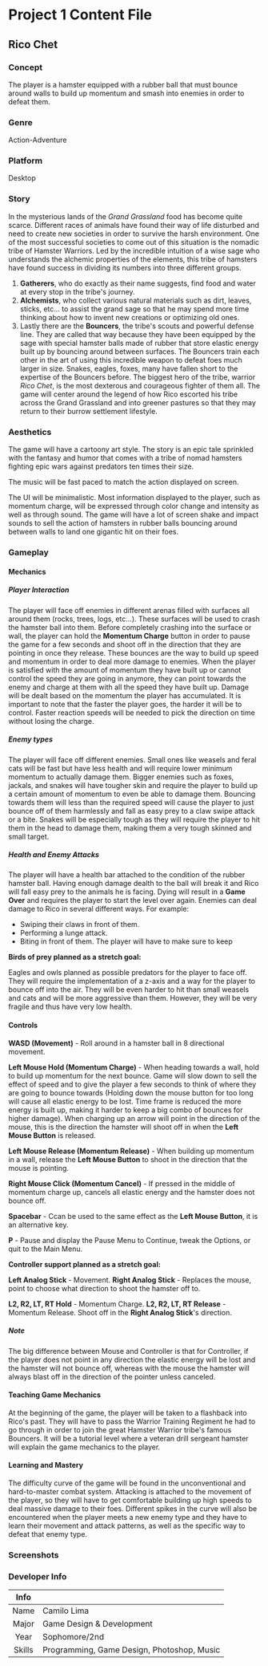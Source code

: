 # Project 1 Content File

## Rico Chet

### Concept

The player is a hamster equipped with a rubber ball that must bounce around
walls to build up momentum and smash into enemies in order to defeat them.

### Genre

Action-Adventure

### Platform

Desktop

### Story

In the mysterious lands of the *Grand Grassland* food has become quite scarce.
Different races of animals have found their way of life disturbed and need to
create new societies in order to survive the harsh environment. One of the most
successful societies to come out of this situation is the nomadic tribe of Hamster
Warriors. Led by the incredible intuition of a wise sage who understands the 
alchemic properties of the elements, this tribe of hamsters have found success in
dividing its numbers into three different groups.
1. **Gatherers**, who do exactly as their name suggests, find food and water at every
stop in the tribe's journey.
2. **Alchemists**, who collect various natural materials such as dirt,
leaves, sticks, etc... to assist the grand sage so that he may spend more time
thinking about how to invent new creations or optimizing old ones.
3. Lastly there are the **Bouncers**, the tribe's scouts and powerful defense line. They are called that way
because they have been equipped by the sage with special hamster balls made of rubber
that store elastic energy built up by bouncing around between surfaces. The Bouncers
train each other in the art of using this incredible weapon to defeat foes much larger
in size. Snakes, eagles, foxes, many have fallen short to the expertise of the Bouncers
before. The biggest hero of the tribe, warrior *Rico Chet*, is the most dexterous and
courageous fighter of them all. The game will center around the legend of how Rico
escorted his tribe across the Grand Grassland and into greener pastures so that they may
return to their burrow settlement lifestyle. 

### Aesthetics

The game will have a cartoony art style. The story is an epic tale sprinkled with the
fantasy and humor that comes with a tribe of nomad hamsters fighting epic wars against
predators ten times their size.

The music will be fast paced to match the action displayed on screen.

The UI will be minimalistic. Most information displayed to the player, such as momentum
charge, will be expressed through color change and intensity as well as through sound.
The game will have a lot of screen shake and impact sounds to sell the action of hamsters
in rubber balls bouncing around between walls to land one gigantic hit on their foes.

### Gameplay

#### Mechanics

##### Player Interaction
The player will face off enemies in different arenas filled with surfaces all around them (rocks, trees, logs, etc...). These surfaces will be used to crash the hamster ball into them. Before completely crashing into the surface or wall, the player can hold the **Momentum Charge** button in order to pause the game for a few seconds and shoot off in the direction that they are pointing in once they release. These bounces are the way to build up speed and momentum in order to deal more damage to enemies. When the player is satisfied with the amount of momentum they have built up or cannot control the speed they are going in anymore, they can point towards the enemy and charge at them with all the speed they have built up. Damage will be dealt based on the momentum the player has accumulated. It is important to note that the faster the player goes, the harder it will be to control. Faster reaction speeds will be needed to pick the direction on time without losing the charge.

##### Enemy types
The player will face off different enemies. Small ones like weasels and feral cats will be fast but have less health and will require lower minimum momentum to actually damage them. Bigger enemies such as foxes, jackals, and snakes will have tougher skin and require the player to build up a certain amount of momentum to even be able to damage them. Bouncing towards them will less than the required speed will cause the player to just bounce off of them harmlessly and fall as easy prey to a claw swipe attack or a bite. Snakes will be especially tough as they will require the player to hit them in the head to damage them, making them a very tough skinned and small target.

##### Health and Enemy Attacks
The player will have a health bar attached to the condition of the rubber hamster ball. Having enough damage dealth to the ball will break it and Rico will fall easy prey to the animals he is facing. Dying will result in a **Game Over** and requires the player to start the level over again. Enemies can deal damage to Rico in several different ways. For example:
- Swiping their claws in front of them. 
- Performing a lunge attack.
- Biting in front of them. The player will have to make sure to keep 

**Birds of prey planned as a stretch goal:**

Eagles and owls planned as possible predators for the player to face off. They will require the implementation of a z-axis and a way for the player to bounce off into the air. They will be even harder to hit than small weasels and cats and will be more aggressive than them. However, they will be very fragile and thus have very low health.

#### Controls

**WASD (Movement)** - Roll around in a hamster ball in 8 directional movement.

**Left Mouse Hold (Momentum Charge)** - When heading towards a wall, hold to build up momentum for the next bounce. Game will slow down to sell the effect of speed and to give the player a few seconds to think of where they are going to bounce towards (Holding down the mouse button for too long will cause all elastic energy to be lost. Time frame is reduced the more energy is built up, making it harder to keep a big combo of bounces for higher damage). When charging up an arrow will point in the direction of the mouse, this is the direction the hamster will shoot off in when the **Left Mouse Button** is released.

**Left Mouse Release (Momentum Release)** - When building up momentum in a wall, release the **Left Mouse Button** to shoot in the direction that the mouse is pointing.

**Right Mouse Click (Momentum Cancel)** - If pressed in the middle of momentum charge up, cancels all elastic energy and the hamster does not bounce off.

**Spacebar** - Ccan be used to the same effect as the **Left Mouse Button**, it is an alternative key.

**P** - Pause and display the Pause Menu to Continue, tweak the Options, or quit to the Main Menu.

**Controller support planned as a stretch goal:**

**Left Analog Stick** - Movement.
**Right Analog Stick** - Replaces the mouse, point to choose what direction to shoot the hamster off to.

**L2, R2, LT, RT Hold** - Momentum Charge.
**L2, R2, LT, RT Release** - Momentum Release. Shoot off in the **Right Analog Stick**'s direction.

##### Note
The big difference between Mouse and Controller is that for Controller, if the player does not point in any direction the elastic energy will be lost and the hamster will not bounce off, whereas with the mouse the hamster will always blast off in the direction of the pointer unless canceled.

#### Teaching Game Mechanics

At the beginning of the game, the player will be taken to a flashback into Rico's past. They will have to pass the Warrior Training Regiment he had to go through in order to join the great Hamster Warrior tribe's famous Bouncers. It will be a tutorial level where a veteran drill sergeant hamster will explain the game mechanics to the player.

#### Learning and Mastery

The difficulty curve of the game will be found in the unconventional and hard-to-master combat system. Attacking is attached to the movement of the player, so they will have to get comfortable building up high speeds to deal massive damage to their foes. Different spikes in the curve will also be encountered when the player meets a new enemy type and they have to learn their movement and attack patterns, as well as the specific way to defeat that enemy type.

### Screenshots

### Developer Info
| Info   |                                            |
| :----: | -----------------------------------------  |
| Name   | Camilo Lima                                |
| Major  | Game Design & Development                  |
| Year   | Sophomore/2nd                              |
| Skills | Programming, Game Design, Photoshop, Music |
